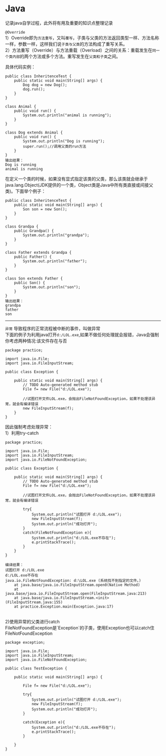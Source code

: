 # Java

记录java自学过程，此外将有用及重要的知识点整理记录

`@Override`<br>
1）Override即为`方法重写`，又叫`覆写`，子类与父类的方法返回类型一样、方法名称一样，参数一样，这样我们说`子类与父类`的方法构成了重写关系。<br>
2）方法重写（Override）与方法重载（Overload）之间的关系：重载发生在`同一个类内部`的两个方法或多个方法。重写发生在`父类和子类`之间。<br>

具体代码实例：<br>
```
public class InheritenceTest {
    public static void main(String[] args) {
        Dog dog = new Dog();
        dog.run();
    }
}
 
class Animal {
    public void run() {
        System.out.println("animal is running");
    }
}
 
class Dog extends Animal {
    public void run() {
        System.out.println("Dog is running");
        super.run();//调用父类的run方法
    }
}
输出结果：
Dog is running
animal is running
```
在定义一个类的时候，如果没有显式指定该类的父类，那么该类就会继承于java.lang.Object(JDK提供的一个类，Object类是Java中所有类直接或间接父类)。下面举个例子：

``` 
public class InheritenceTest {
    public static void main(String[] args) {
        Son son = new Son();
    }
}
 
class Grandpa {
    public Grandpa() {
        System.out.println("grandpa");
    }
}
 
class Father extends Grandpa {
    public Father() {
        System.out.println("father");
    }
}
 
class Son extends Father {
    public Son() {
        System.out.println("son");
    }
}
输出结果：
grandpa
father
son
```

-----------------------------------------------------------------------------------------------------------------------------------------------------------------------
`异常` 导致程序的正常流程被中断的事件，叫做异常<br>
下面的例子为利用java打开`d:/LOL.exe`,如果不做任何处理就会报错，Java会强制你考虑两种情况:该文件存在与否<br>

```
package practice;

import java.io.File;
import java.io.FileInputStream;

public class Exception {

	public static void main(String[] args) {
		// TODO Auto-generated method stub
		File f= new File("d:/LOL.exe");
        
        //试图打开文件LOL.exe，会抛出FileNotFoundException，如果不处理该异常，就会有编译错误
        new FileInputStream(f);
	}
}
```

因此强制考虑处理异常：<br>
1）利用try-catch<br>
```
package practice;

import java.io.File;
import java.io.FileInputStream;
import java.io.FileNotFoundException;

public class Exception {

	public static void main(String[] args) {
		// TODO Auto-generated method stub
		File f= new File("d:/LOL.exe");
        
        //试图打开文件LOL.exe，会抛出FileNotFoundException，如果不处理该异常，就会有编译错误
        
        try{
            System.out.println("试图打开 d:/LOL.exe");
            new FileInputStream(f);
            System.out.println("成功打开");
        }
        catch(FileNotFoundException e){
            System.out.println("d:/LOL.exe不存在");
            e.printStackTrace();
        }
	}
}

编译结果：
试图打开 d:/LOL.exe
d:/LOL.exe不存在
java.io.FileNotFoundException: d:\LOL.exe (系统找不到指定的文件。)
	at java.base/java.io.FileInputStream.open0(Native Method)
	at java.base/java.io.FileInputStream.open(FileInputStream.java:213)
	at java.base/java.io.FileInputStream.<init>(FileInputStream.java:155)
	at practice.Exception.main(Exception.java:17)
```
<br>
2)使用异常的父类进行catch<br>
FileNotFoundException是`Exception`的子类，使用Exception也可以catch住FileNotFoundException

```
package exception;
  
import java.io.File;
import java.io.FileInputStream;
import java.io.FileNotFoundException;
  
public class TestException {
  
    public static void main(String[] args) {
          
        File f= new File("d:/LOL.exe");
          
        try{
            System.out.println("试图打开 d:/LOL.exe");
            new FileInputStream(f);
            System.out.println("成功打开");
        }
         
        catch(Exception e){
            System.out.println("d:/LOL.exe不存在");
            e.printStackTrace();
        }
          
    }
}
```









